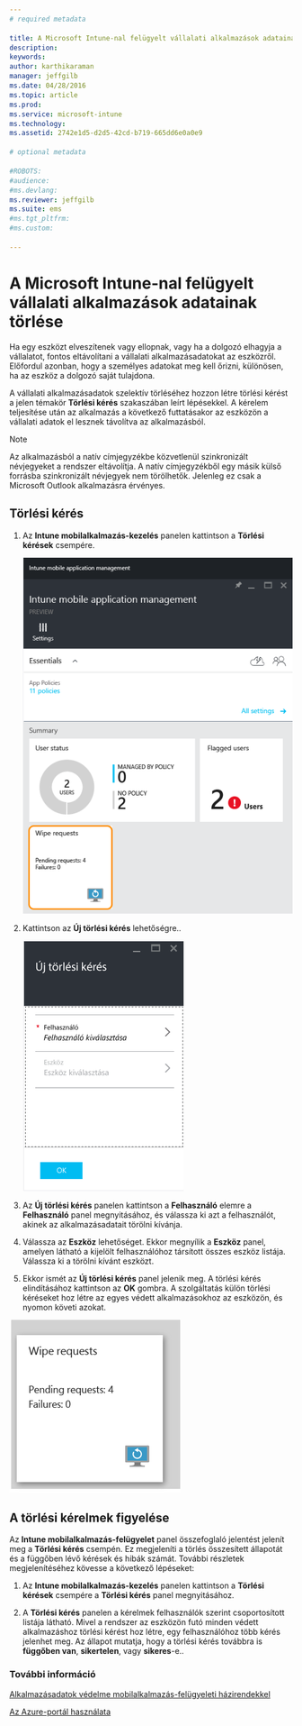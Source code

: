 ```yaml
---
# required metadata

title: A Microsoft Intune-nal felügyelt vállalati alkalmazások adatainak törlése | Microsoft Intune
description:
keywords:
author: karthikaraman
manager: jeffgilb
ms.date: 04/28/2016
ms.topic: article
ms.prod:
ms.service: microsoft-intune
ms.technology:
ms.assetid: 2742e1d5-d2d5-42cd-b719-665dd6e0a0e9

# optional metadata

#ROBOTS:
#audience:
#ms.devlang:
ms.reviewer: jeffgilb
ms.suite: ems
#ms.tgt_pltfrm:
#ms.custom:

---
```


# A Microsoft Intune-nal felügyelt vállalati alkalmazások adatainak törlése
Ha egy eszközt elveszítenek vagy ellopnak, vagy ha a dolgozó elhagyja a vállalatot, fontos eltávolítani a vállalati alkalmazásadatokat az eszközről. Előfordul azonban, hogy a személyes adatokat meg kell őrizni, különösen, ha az eszköz a dolgozó saját tulajdona.

A vállalati alkalmazásadatok szelektív törléséhez hozzon létre törlési kérést a jelen témakör **Törlési kérés** szakaszában leírt lépésekkel.  A kérelem teljesítése után az alkalmazás a következő futtatásakor az eszközön a vállalati adatok el lesznek távolítva az alkalmazásból.
>[!NOTE]
> Az alkalmazásból a natív címjegyzékbe közvetlenül szinkronizált névjegyeket a rendszer eltávolítja. A natív címjegyzékből egy másik külső forrásba szinkronizált névjegyek nem törölhetők. Jelenleg ez csak a Microsoft Outlook alkalmazásra érvényes.



## Törlési kérés

1.  Az **Intune mobilalkalmazás-kezelés** panelen kattintson a **Törlési kérések** csempére.

    ![Képernyőfelvétel: Intune mobilalkalmazás-kezelés panel, Összefoglalás csempe](../media/AppManagement/AzurePortal_MAM_WipeRequests.png)

2.  Kattintson az **Új törlési kérés** lehetőségre..

    ![Képernyőfelvétel: Az Új törlési kérés panel](../media/AppManagement/AzurePortal_MAM_NewWipeRequest.png)

3.  Az **Új törlési kérés** panelen kattintson a **Felhasználó** elemre a **Felhasználó** panel megnyitásához, és válassza ki azt a felhasználót, akinek az alkalmazásadatait törölni kívánja.

4.  Válassza az **Eszköz** lehetőséget.  Ekkor megnyílik a **Eszköz** panel, amelyen látható a kijelölt felhasználóhoz társított összes eszköz listája.  Válassza ki a törölni kívánt eszközt.

5.  Ekkor ismét az **Új törlési kérés** panel jelenik meg. A törlési kérés elindításához kattintson az **OK** gombra. A szolgáltatás külön törlési kéréseket hoz létre az egyes védett alkalmazásokhoz az eszközön, és nyomon követi azokat.


![Képernyőfelvétel: A Törlési kérések csempe ](../media/AppManagement/AzurePortal_MAM_WipeRequestsSummary.png)

## A törlési kérelmek figyelése
Az **Intune mobilalkalmazás-felügyelet** panel összefoglaló jelentést jelenít meg a **Törlési kérés** csempén.  Ez megjeleníti a törlés összesített állapotát és a függőben lévő kérések és hibák számát. További részletek megjelenítéséhez kövesse a következő lépéseket:

1.  Az **Intune mobilalkalmazás-kezelés** panelen kattintson a **Törlési kérések** csempére a **Törlési kérés** panel megnyitásához.

2.  A **Törlési kérés** panelen a kérelmek felhasználók szerint csoportosított listája látható.  Mivel a rendszer az eszközön futó minden védett alkalmazáshoz törlési kérést hoz létre, egy felhasználóhoz több kérés jelenhet meg.  Az állapot mutatja, hogy a törlési kérés továbbra is **függőben van**, **sikertelen**, vagy **sikeres**-e..

### További információ
[Alkalmazásadatok védelme mobilalkalmazás-felügyeleti házirendekkel ](protect-app-data-using-mobile-app-management-policies-with-microsoft-intune.md)

[Az Azure-portál használata](azure-portal-for-microsoft-intune-mam-policies.md)


<!--HONumber=May16_HO1-->


